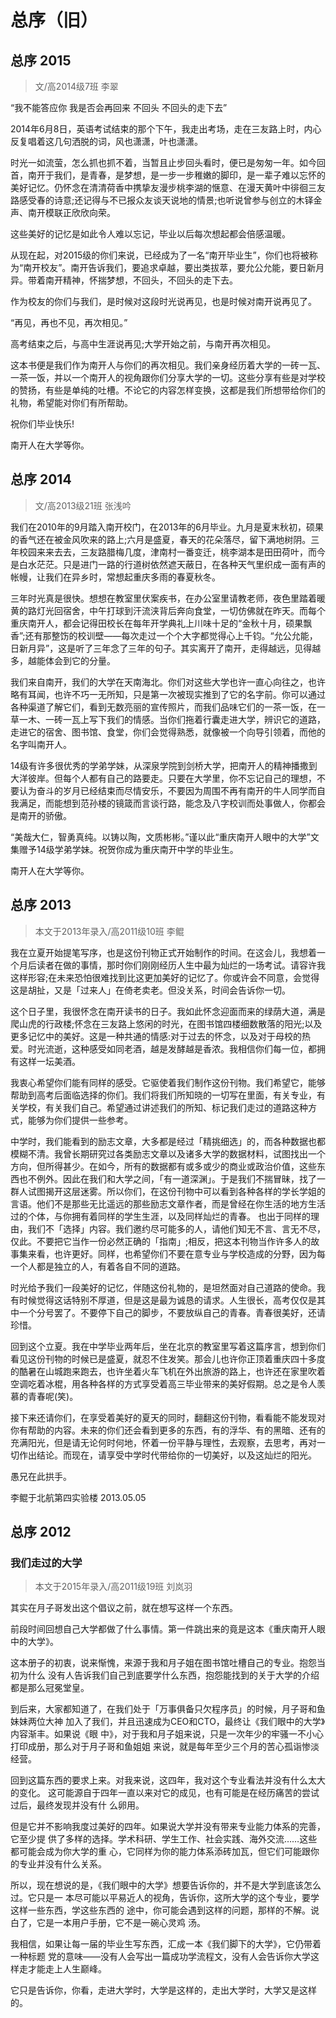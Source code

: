 # 总序（旧）

## 总序 2015

>文/高2014级7班 李翠

“我不能答应你 我是否会再回来 不回头 不回头的走下去”

2014年6月8日，英语考试结束的那个下午，我走出考场，走在三友路上时，内心反复唱着这几句洒脱的词，风也潇潇，叶也潇潇。

时光一如流萤，怎么抓也抓不着，当暂且止步回头看时，便已是匆匆一年。如今回首，南开于我们，是青春，是梦想，是一步一步稚嫩的脚印，是一辈子难以忘怀的美好记忆。仍怀念在清清荷香中携挚友漫步桃李湖的惬意、在漫天黄叶中徘徊三友路感受春的诗意;还记得与不已报众友谈天说地的情景;也听说曾参与创立的木铎金声、南开模联正欣欣向荣。

这些美好的记忆是如此令人难以忘记，毕业以后每次想起都会倍感温暖。

从现在起，对2015级的你们来说，已经成为了一名“南开毕业生”，你们也将被称为“南开校友”。南开告诉我们，要追求卓越，要出类拔萃，要允公允能，要日新月异。带着南开精神，怀揣梦想，不回头，不回头的走下去。

作为校友的你们与我们，是时候对这段时光说再见，也是时候对南开说再见了。

“再见，再也不见，再次相见。”

高考结束之后，与高中生涯说再见;大学开始之前，与南开再次相见。

这本书便是我们作为南开人与你们的再次相见。我们亲身经历着大学的一砖一瓦、一茶一饭，并以一个南开人的视角跟你们分享大学的一切。这些分享有些是对学校的赞扬，有些是单纯的吐槽。不论它的内容怎样变换，这都是我们所想带给你们的礼物，希望能对你们有所帮助。

祝你们毕业快乐!

南开人在大学等你。

## 总序 2014

>文/高2013级21班 张浅吟

我们在2010年的9月踏入南开校门，在2013年的6月毕业。九月是夏末秋初，硕果的香气还在被金风吹来的路上;六月是盛夏，春天的花朵落尽，留下满地树阴。三年校园来来去去，三友路腊梅几度，津南村一番变迁，桃李湖本是田田荷叶，而今是白水茫茫。只是进门一路的行道树依然遮天蔽日，在各种天气里织成一面有声的帐幔，让我们在异乡时，常想起重庆多雨的春夏秋冬。

三年时光真是很快。想想在教室里伏案疾书，在办公室里请教老师，夜色里踏着暖黄的路灯光回宿舍，中午打球到汗流浃背后奔向食堂，一切仿佛就在昨天。而每个重庆南开人，都会记得田校长在每年开学典礼上川味十足的“金秋十月，硕果飘香”;还有那整饬的校训壁——每次走过一个个大字都觉得心上千钧。“允公允能，日新月异”，这是听了三年念了三年的句子。其实离开了南开，走得越远，见得越多，越能体会到它的分量。

我们来自南开，我们的大学在天南海北。你们对这些大学也许一直心向往之，也许略有耳闻，也许不巧一无所知，只是第一次被现实推到了它的名字前。你可以通过各种渠道了解它们，看到无数亮丽的宣传照片，而我们品味它们的一茶一饭，在一草一木、一砖一瓦上写下我们的情感。当你们拖着行囊走进大学，辨识它的道路，走进它的宿舍、图书馆、食堂，你们会觉得熟悉，就像被一个向导引领着，而他的名字叫南开人。

14级有许多很优秀的学弟学妹，从深泉学院到剑桥大学，把南开人的精神播撒到大洋彼岸。但每个人都有自己的路要走。只要在大学里，你不忘记自己的理想，不要认为奋斗的岁月已经结束而尽情安乐，不要因为周围不再有南开的牛人同学而自我满足，而能想到范孙楼的镜箴而言谈行路，能念及八字校训而处事做人，你都会是南开的骄傲。

“美哉大仁，智勇真纯。以铸以陶，文质彬彬。”谨以此“重庆南开人眼中的大学”文集赠予14级学弟学妹。祝贺你成为重庆南开中学的毕业生。

南开人在大学等你。

## 总序 2013

> 本文于2013年录入/高2011级10班 李鲲

我在立夏开始提笔写序，也是这份刊物正式开始制作的时间。在这会儿，我想着一个月后读者在做的事情，那时你们刚刚经历人生中最为灿烂的一场考试。请容许我这样形容;在未来恐怕很难找到比这更加美好的记忆了。你或许会不同意，会觉得这是胡扯，又是「过来人」在倚老卖老。但没关系，时间会告诉你一切。  

这个日子里，我很怀念在南开读书的日子。我如此怀念迎面而来的绿荫大道，满是爬山虎的行政楼;怀念在三友路上悠闲的时光，在图书馆四楼细数散落的阳光;以及更多记忆中的美好。这是一种共通的情感:对于过去的怀念，以及对于母校的热爱。时光流逝，这种感受如同老酒，越是发酵越是香浓。我相信你们每一位，都拥有这样一坛美酒。  

我衷心希望你们能有同样的感受。它驱使着我们制作这份刊物。我们希望它，能够帮助到高考后面临选择的你们。我们将我们所知晓的一切写在里面，有关专业，有关学校，有关我们自己。希望通过讲述我们的所知、标记我们走过的道路这种方式，能够为你们提供一些参考。  

中学时，我们能看到的励志文章，大多都是经过「精挑细选」的，而各种数据也都模糊不清。我曾长期研究过各类励志文章以及诸多大学的数据材料，试图找出一个方向，但所得甚少。在如今，所有的数据都有或多或少的商业或政治价值，这些东西也不例外。因此在我们和大学之间，「有一道深渊」。于是我们不揣冒昧，找了一群人试图揭开这层迷雾。所以你们，在这份刊物中可以看到各种各样的学长学姐的言语。他们不是那些无比遥远的那些励志文章作者，而是曾经在你生活的地方生活过的个体，与你拥有着同样的学生生涯，以及同样灿烂的青春。
也出于同样的理由，我们不「选择」内容。我们邀约尽可能多的人，请他们知无不言、言无不尽，仅此。不要把它当作一份必然正确的「指南」;相反，把这本刊物当作许多人的故事集来看，也许更好。同样，也希望你们不要在意专业与学校造成的分野，因为每一个人都是独立的人，有着各自不同的道路。  

时光给予我们一段美好的记忆，伴随这份礼物的，是坦然面对自己道路的使命。我有时候觉得这话特别不厚道，但是这是最为诚恳的请求。人生很长，高考仅仅是其中一个分号罢了。不要停下自己的脚步，不要放纵自己的青春。青春很美好，还请珍惜。  

回到这个立夏。我在中学毕业两年后，坐在北京的教室里写着这篇序言，想到你们看见这份刊物的时候已是盛夏，就忍不住发笑。那会儿也许你正顶着重庆四十多度的酷暑在山城跑来跑去，也许坐着火车飞机在外出旅游的路上，也许还在家里吹着空调吃着冰棍，用各种各样的方式享受着高三毕业带来的美好假期。总之是令人羡慕的青春呢(笑)。  

接下来还请你们，在享受着美好的夏天的同时，翻翻这份刊物，看看能不能发现对你有帮助的内容。未来的你们还会看到更多的东西，有的浮华、有的黑暗、还有的充满阳光，但是请无论何时何地，怀着一份平静与理性，去观察，去思考，再对一切作出结论。而现在，请享受中学时代带给你的一切美好，以及这灿烂的阳光。  

愚兄在此拱手。

李鲲于北航第四实验楼
2013.05.05

## 总序 2012

### 我们走过的大学 

> 本文于2015年录入/高2011级19班  刘岚羽  

其实在月子哥发出这个倡议之前，就在想写这样一个东西。 

前段时间回想自己大学都做了什么事情。第一件跳出来的竟是这本《重庆南开人眼中的大学》。 

这本册子的初衷，说来惭愧，来源于我和月子姐在图书馆吐槽自己的专业。抱怨当初为什么 没有人告诉我们自己到底要学什么东西，抱怨能找到的关于大学的介绍都是那么冠冕堂皇。 

到后来，大家都知道了，在我们处于「万事俱备只欠程序员」的时候，月子哥和鱼妹妹两位大神 加入了我们，并且迅速成为CEO和CTO，最终让《我们眼中的大学》内容渐丰。如果说《眼 中》，对于我和月子姐来说，只是一次年少的牢骚一不小心打印成册，那么对于月子哥和鱼姐姐 来说，就是每年至少三个月的苦心孤诣惨淡经营。 

回到这篇东西的要求上来。对我来说，这四年，我对这个专业看法并没有什么太大的变化。 这可能源自于四年一直以来对它的成见，也有可能是在经历痛苦的尝试过后，最终发现并没有什 么卵用。 

但是它并不影响我度过美好的四年。如果说大学并没有带来专业能力体系的完善，它至少提 供了多样的选择。学术科研、学生工作、社会实践、海外交流……这些都可能会成为你大学的重 心，它同样为你的能力体系添砖加瓦，但它们可能跟你的专业并没有什么关系。 

所以，现在想说的是，《我们眼中的大学》想要告诉你的，并不是大学到底该怎么过。它只是一 本尽可能以平易近人的视角，告诉你，这所大学的这个专业，要学这样一些东西，学这些东西的 途中，你可能会遇到这样的问题，那样的不解。说白了，它是一本用户手册，它不是一碗心灵鸡 汤。 

我相信，如果让每一届的毕业生写东西，汇成一本《我们脚下的大学》，它仍带着一种标题 党的意味——没有人会写出一篇成功学流程文，没有人会告诉你大学这样走才能走上人生巅峰。 

它只是告诉你，你看，走进大学时，大学是这样的，走出大学时，大学又是这样的。  